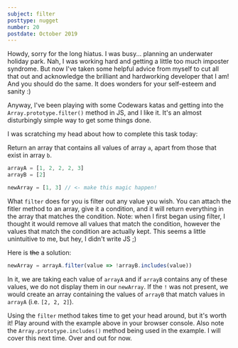 ```yaml
---
subject: filter
posttype: nugget
number: 20
postdate: October 2019
---
```


Howdy, sorry for the long hiatus. I was busy... planning an underwater holiday park. Nah, I was working hard and getting a little too much imposter syndrome. But now I've taken some helpful advice from myself to cut all that out and acknowledge the brilliant and hardworking developer that I am! And you should do the same. It does wonders for your self-esteem and sanity :)

Anyway, I've been playing with some Codewars katas and getting into the `Array.prototype.filter()` method in JS, and I like it. It's an almost disturbingly simple way to get some things done.

I was scratching my head about how to complete this task today:

Return an array that contains all values of array `a`, apart from those that exist in array `b`.

```js
arrayA = [1, 2, 2, 2, 3]
arrayB = [2]

newArray = [1, 3] // <- make this magic happen!
```

What `filter` does for you is filter out any value you wish. You can attach the fitler method to an array, give it a condition, and it will return everything in the array that matches the condition. Note: when I first began using filter, I thought it would remove all values that match the condition, however the values that match the condition are actually kept. This seems a little unintuitive to me, but hey, I didn't write JS ;)

Here is ~~the~~ a solution:

```js
newArray = arrayA.filter(value => !arrayB.includes(value))
```

In it, we are taking each value of `arrayA` and if `arrayB` contains any of these values, we do not display them in our `newArray`. If the `!` was not present, we would create an array containing the values of `arrayB` that match values in `arrayA` (i.e. `[2, 2, 2]`).

Using the `filter` method takes time to get your head around, but it's worth it! Play around with the example above in your browser console. Also note the `Array.prototype.includes()` method being used in the example. I will cover this next time. Over and out for now.
